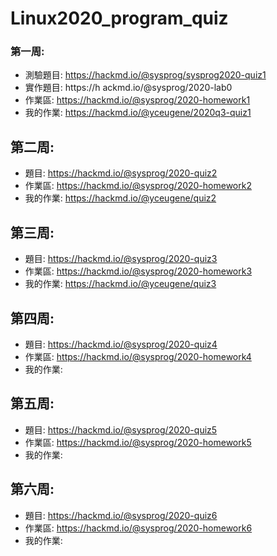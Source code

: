 # Linux2020_program_quiz

### 第一周:
* 測驗題目: https://hackmd.io/@sysprog/sysprog2020-quiz1
* 實作題目: https://h ackmd.io/@sysprog/2020-lab0
* 作業區: https://hackmd.io/@sysprog/2020-homework1
* 我的作業: https://hackmd.io/@yceugene/2020q3-quiz1

## 第二周:
* 題目: https://hackmd.io/@sysprog/2020-quiz2
* 作業區: https://hackmd.io/@sysprog/2020-homework2
* 我的作業: https://hackmd.io/@yceugene/quiz2

## 第三周:
* 題目: https://hackmd.io/@sysprog/2020-quiz3
* 作業區: https://hackmd.io/@sysprog/2020-homework3
* 我的作業: https://hackmd.io/@yceugene/quiz3

## 第四周:
* 題目: https://hackmd.io/@sysprog/2020-quiz4
* 作業區: https://hackmd.io/@sysprog/2020-homework4
* 我的作業:

## 第五周:
* 題目: https://hackmd.io/@sysprog/2020-quiz5
* 作業區: https://hackmd.io/@sysprog/2020-homework5
* 我的作業:


## 第六周:
* 題目: https://hackmd.io/@sysprog/2020-quiz6
* 作業區: https://hackmd.io/@sysprog/2020-homework6
* 我的作業:
